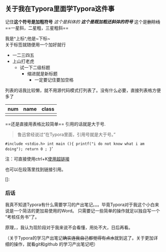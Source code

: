 ## 关于我在Typora里面学Typora这件事
记住**这个符号是加粗符号**
*这个是斜体的*
***这个是既加粗还斜体的符号***
这个是~~删除线~~
==一星斜，二星粗，三星粗斜== 

我是^上标^,他是~下标~	
关于标签就随便用一个加好就行

+ 一二三四五
+ 上山打老虎
  + 试一下二级标题
    + 缩进就是新标题
      + 一定要记住要加空格

列表的话我比较懒，就不用源代码模式打列表了。没有什么必要，直接列表格方便多了

| num  | name | class |
| ---- | ---- | ----- |
|      |      |       |
==还是直接用表格比较简单==
引用的话就是大于号.

>鲁迅曾经说过“在Typora里面，引用号就是大于号。”

`#include <stdio.h>
 int main (){
 	printf("i do not know what i am doing");
 return 0 ;
 }`‘

注：可直接使用ctrl+K[使用超链接]()

也可以在段落里找到链接引用。

[]: 



### 后话
我真不知道Typora有什么需要学习的产出笔记。。。毕竟Typora对于我这个小白来说是一个简洁的更加易使用的Word。
  只需要记一些简单的操作就足以独自写一个 “考核任务书”了。

原理，，我认为现阶段对于我来说不会看懂，用处不大，日后再看。



（关于Typora的学习产出笔记~~确实连我自己都觉得有点水~~就到这了。关于更加详细的操作，就看git和github 的学习产出笔记吧）